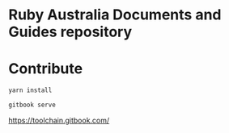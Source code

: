
# Ruby Australia Documents and Guides repository

# Contribute

```bash
yarn install
```

```bash
gitbook serve
```

https://toolchain.gitbook.com/